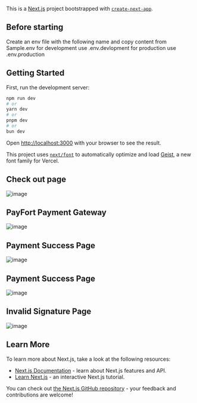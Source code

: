 This is a [Next.js](https://nextjs.org) project bootstrapped with [`create-next-app`](https://nextjs.org/docs/app/api-reference/cli/create-next-app).


## Before starting
Create an env file with the following name and copy content from Sample.env
for development use .env.devlopment
for production use .env.production


## Getting Started

First, run the development server:

```bash
npm run dev
# or
yarn dev
# or
pnpm dev
# or
bun dev
```

Open [http://localhost:3000](http://localhost:3000) with your browser to see the result.

This project uses [`next/font`](https://nextjs.org/docs/app/building-your-application/optimizing/fonts) to automatically optimize and load [Geist](https://vercel.com/font), a new font family for Vercel.

## Check out page
![image](https://github.com/user-attachments/assets/179914d0-b448-4541-b729-45dab2fa0882)



## PayFort Payment Gateway
![image](https://github.com/user-attachments/assets/a6a1f0a8-6623-4727-aa28-a4cfeee80ed6)

## Payment Success Page
![image](https://github.com/user-attachments/assets/e1e2bdc7-af51-4175-b4ac-1edd45b570bb)

## Payment Success Page
![image](https://github.com/user-attachments/assets/a5f288c9-1f1a-4fac-9077-d594a1a2d3b2)

## Invalid Signature Page
![image](https://github.com/user-attachments/assets/b9381e11-b03a-4ad4-861d-584878af03ed)


## Learn More

To learn more about Next.js, take a look at the following resources:

- [Next.js Documentation](https://nextjs.org/docs) - learn about Next.js features and API.
- [Learn Next.js](https://nextjs.org/learn) - an interactive Next.js tutorial.

You can check out [the Next.js GitHub repository](https://github.com/vercel/next.js) - your feedback and contributions are welcome!

